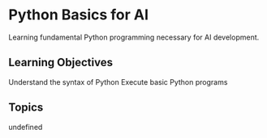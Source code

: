 # Python Basics for AI

Learning fundamental Python programming necessary for AI development.

## Learning Objectives
Understand the syntax of Python
Execute basic Python programs

## Topics
undefined